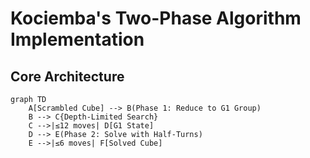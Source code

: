 # Kociemba's Two-Phase Algorithm Implementation

## Core Architecture
```mermaid
graph TD
    A[Scrambled Cube] --> B(Phase 1: Reduce to G1 Group)
    B --> C{Depth-Limited Search}
    C -->|≤12 moves| D[G1 State]
    D --> E(Phase 2: Solve with Half-Turns)
    E -->|≤6 moves| F[Solved Cube]
